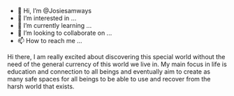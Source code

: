 - 👋 Hi, I’m @Josiesamways
- 👀 I’m interested in ...
- 🌱 I’m currently learning ...
- 💞️ I’m looking to collaborate on ...
- 📫 How to reach me ...

<!---
Josiesamways/Josiesamways is a ✨ special ✨ repository because its `README.md` (this file) appears on your GitHub profile.
You can click the Preview link to take a look at your changes.
--->
Hi there, I  am really excited about discovering this special world without the need of the general currency of this world we live in. My main focus in life is education and connection to all beings and eventually aim to create as many safe spaces for all beings to be able to use and recover from the harsh world that exists.

